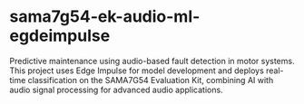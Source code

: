 # sama7g54-ek-audio-ml-egdeimpulse
Predictive maintenance using audio-based fault detection in motor systems. This project uses Edge Impulse for model development and deploys real-time classification on the SAMA7G54 Evaluation Kit, combining AI with audio signal processing for advanced audio applications.
